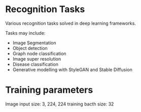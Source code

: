 # Recognition Tasks
Various recognition tasks solved in deep learning frameworks.

Tasks may include:
* Image Segmentation
* Object detection
* Graph node classification
* Image super resolution
* Disease classification
* Generative modelling with StyleGAN and Stable Diffusion

# Training parameters
Image input size: 3, 224, 224
training bacth size: 32